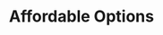 ---
title: "Affordable Options"
url: /castell-newydd-emlyn-newcastle-emlyn/affordable-options/
shop: charity
---